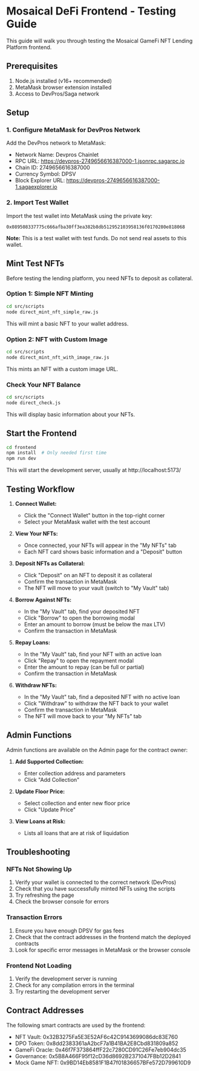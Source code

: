 # Mosaical DeFi Frontend - Testing Guide

This guide will walk you through testing the Mosaical GameFi NFT Lending Platform frontend.

## Prerequisites

1. Node.js installed (v16+ recommended)
2. MetaMask browser extension installed
3. Access to DevPros/Saga network

## Setup

### 1. Configure MetaMask for DevPros Network

Add the DevPros network to MetaMask:
- Network Name: Devpros Chainlet
- RPC URL: https://devpros-2749656616387000-1.jsonrpc.sagarpc.io
- Chain ID: 2749656616387000
- Currency Symbol: DPSV
- Block Explorer URL: https://devpros-2749656616387000-1.sagaexplorer.io

### 2. Import Test Wallet

Import the test wallet into MetaMask using the private key:
```
0x089508337775c666afba30ff3ea382b8db512952103958136f0170280e818068
```

**Note:** This is a test wallet with test funds. Do not send real assets to this wallet.

## Mint Test NFTs

Before testing the lending platform, you need NFTs to deposit as collateral.

### Option 1: Simple NFT Minting

```bash
cd src/scripts
node direct_mint_nft_simple_raw.js
```

This will mint a basic NFT to your wallet address.

### Option 2: NFT with Custom Image

```bash
cd src/scripts
node direct_mint_nft_with_image_raw.js
```

This mints an NFT with a custom image URL.

### Check Your NFT Balance

```bash
cd src/scripts
node direct_check.js
```

This will display basic information about your NFTs.

## Start the Frontend

```bash
cd frontend
npm install  # Only needed first time
npm run dev
```

This will start the development server, usually at http://localhost:5173/

## Testing Workflow

1. **Connect Wallet:**
   - Click the "Connect Wallet" button in the top-right corner
   - Select your MetaMask wallet with the test account

2. **View Your NFTs:**
   - Once connected, your NFTs will appear in the "My NFTs" tab
   - Each NFT card shows basic information and a "Deposit" button

3. **Deposit NFTs as Collateral:**
   - Click "Deposit" on an NFT to deposit it as collateral
   - Confirm the transaction in MetaMask
   - The NFT will move to your vault (switch to "My Vault" tab)

4. **Borrow Against NFTs:**
   - In the "My Vault" tab, find your deposited NFT
   - Click "Borrow" to open the borrowing modal
   - Enter an amount to borrow (must be below the max LTV)
   - Confirm the transaction in MetaMask

5. **Repay Loans:**
   - In the "My Vault" tab, find your NFT with an active loan
   - Click "Repay" to open the repayment modal
   - Enter the amount to repay (can be full or partial)
   - Confirm the transaction in MetaMask

6. **Withdraw NFTs:**
   - In the "My Vault" tab, find a deposited NFT with no active loan
   - Click "Withdraw" to withdraw the NFT back to your wallet
   - Confirm the transaction in MetaMask
   - The NFT will move back to your "My NFTs" tab

## Admin Functions

Admin functions are available on the Admin page for the contract owner:

1. **Add Supported Collection:**
   - Enter collection address and parameters
   - Click "Add Collection"

2. **Update Floor Price:**
   - Select collection and enter new floor price
   - Click "Update Price"

3. **View Loans at Risk:**
   - Lists all loans that are at risk of liquidation

## Troubleshooting

### NFTs Not Showing Up

1. Verify your wallet is connected to the correct network (DevPros)
2. Check that you have successfully minted NFTs using the scripts
3. Try refreshing the page
4. Check the browser console for errors

### Transaction Errors

1. Ensure you have enough DPSV for gas fees
2. Check that the contract addresses in the frontend match the deployed contracts
3. Look for specific error messages in MetaMask or the browser console

### Frontend Not Loading

1. Verify the development server is running
2. Check for any compilation errors in the terminal
3. Try restarting the development server

## Contract Addresses

The following smart contracts are used by the frontend:

- NFT Vault: 0x32B3275Fa5E3E52AF6c42C9143699086dc83E760
- DPO Token: 0x8dd2383361aA2bcF7a1B41BA2E8Cbd831809a852
- GameFi Oracle: 0x46f7F373864ffF22c7280CD91C26Fe7eb904dc35
- Governance: 0x5B8A466F95f12cD36d8692B2371047FBb12D2841
- Mock Game NFT: 0x9BD14Eb8581F1B47f01836657BFe572D799610D9 